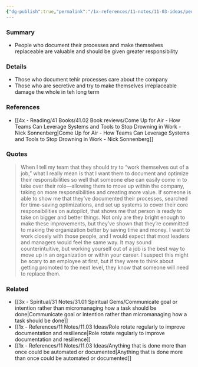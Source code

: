 ```yaml
---
{"dg-publish":true,"permalink":"/1x-references/11-notes/11-03-ideas/people-who-document-their-processes-and-make-themselves-replaceable-are-valuable-and-should-be-given-greater-responsibility/","title":"People who document their processes and make themselves replaceable are valuable and should be given greater responsibility","created":"2025-01-15T20:26:55.225+03:00","updated":"2025-01-17T22:52:16.980+03:00"}
---
```



### Summary
- People who document their processes and make themselves replaceable are valuable and should be given greater responsibility

### Details
- Those who document tehir processes care about the company
- Those who are secretive and try to make themselves irreplaceable damage the whole in teh long term

### References
- [[4x - Reading/41 Books/41.02 Book reviews/Come Up for Air - How Teams Can Leverage Systems and Tools to Stop Drowning in Work - Nick Sonnenberg\|Come Up for Air - How Teams Can Leverage Systems and Tools to Stop Drowning in Work - Nick Sonnenberg]]

### Quotes
> When I tell my team that they should try to “work themselves out of a job,” what I really mean is that I want them to document and optimize their responsibilities so well that someone else can easily come in to take over their role—allowing them to move up within the company, taking on more responsibilities and creating more value. If someone is able to show me that they’ve documented their processes, searched for time-saving optimizations, and set up systems to cover their core responsibilities on autopilot, that shows me that person is ready to take on bigger and better things. Not only are they bright enough to make these improvements, but they’ve shown that they’re committed to making the organization better by saving time and money. I want to work closely with those people, and I would expect that most leaders and managers would feel the same way. It may sound counterintuitive, but working yourself out of a job is the best way to move up in an organization or within your career. I suspect this might be scary to an employee at first, but if they were to think about getting promoted to the next level, they know that someone will need to replace them.

### Related
- [[3x - Spiritual/31 Notes/31.01 Spiritual Gems/Communicate goal or intention rather than micromanaging how a task should be done\|Communicate goal or intention rather than micromanaging how a task should be done]]
- [[1x - References/11 Notes/11.03 Ideas/Role rotate regularly to improve documentation and resilience\|Role rotate regularly to improve documentation and resilience]]
- [[1x - References/11 Notes/11.03 Ideas/Anything that is done more than once could be automated or documented\|Anything that is done more than once could be automated or documented]]
